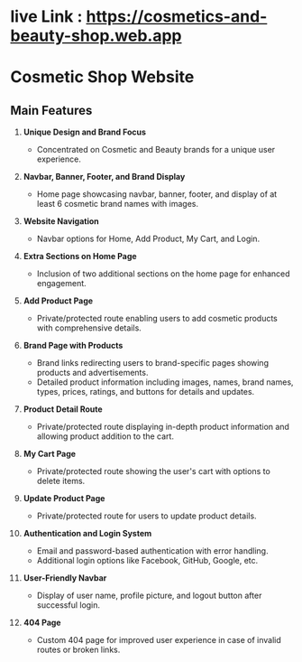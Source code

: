 
# live Link :  https://cosmetics-and-beauty-shop.web.app

# Cosmetic Shop Website

## Main Features

1. **Unique Design and Brand Focus**
   - Concentrated on Cosmetic and Beauty brands for a unique user experience.

2. **Navbar, Banner, Footer, and Brand Display**
   - Home page showcasing navbar, banner, footer, and display of at least 6 cosmetic brand names with images.

3. **Website Navigation**
   - Navbar options for Home, Add Product, My Cart, and Login.

4. **Extra Sections on Home Page**
   - Inclusion of two additional sections on the home page for enhanced engagement.

5. **Add Product Page**
   - Private/protected route enabling users to add cosmetic products with comprehensive details.

6. **Brand Page with Products**
   - Brand links redirecting users to brand-specific pages showing products and advertisements.
   - Detailed product information including images, names, brand names, types, prices, ratings, and buttons for details and updates.

7. **Product Detail Route**
   - Private/protected route displaying in-depth product information and allowing product addition to the cart.

8. **My Cart Page**
   - Private/protected route showing the user's cart with options to delete items.

9. **Update Product Page**
   - Private/protected route for users to update product details.

10. **Authentication and Login System**
    - Email and password-based authentication with error handling.
    - Additional login options like Facebook, GitHub, Google, etc.

11. **User-Friendly Navbar**
    - Display of user name, profile picture, and logout button after successful login.

12. **404 Page**
    - Custom 404 page for improved user experience in case of invalid routes or broken links.
